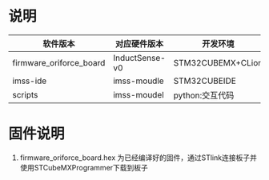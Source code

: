 # 说明

|软件版本|对应硬件版本|开发环境|
|-----|-----|-----|
|firmware_oriforce_board|InductSense-v0|STM32CUBEMX+CLion|
|imss-ide|imss-moudle|STM32CUBEIDE|
|scripts|imss-moudel|python:交互代码|


# 固件说明

1. firmware_oriforce_board.hex 为已经编译好的固件，通过STlink连接板子并使用STCubeMXProgrammer下载到板子